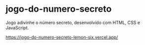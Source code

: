 # jogo-do-numero-secreto
Jogo adivinhe o número secreto, desenvolvido com HTML, CSS e JavaScript.

https://jogo-do-numero-secreto-lemon-six.vercel.app/
